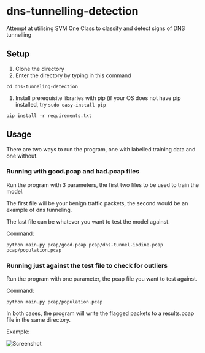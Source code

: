 # dns-tunnelling-detection
Attempt at utilising SVM One Class to classify and detect signs of DNS tunnelling

## Setup
1. Clone the directory
1. Enter the directory by typing in this command 

```cd dns-tunneling-detection```

1. Install prerequisite libraries with pip (if your OS does not have pip installed, try `sudo easy-install pip`

```pip install -r requirements.txt```

## Usage

There are two ways to run the program, one with labelled training data and one without.

### Running with good.pcap and bad.pcap files

Run the program with 3 parameters, the first two files to be used to train the model.

The first file will be your benign traffic packets, the second would be an example of dns tunneling.

The last file can be whatever you want to test the model against.

Command:

```python main.py pcap/good.pcap pcap/dns-tunnel-iodine.pcap pcap/population.pcap```

### Running just against the test file to check for outliers

Run the program with one parameter, the pcap file you want to test against.

Command: 


```python main.py pcap/population.pcap```

In both cases, the program will write the flagged packets to a results.pcap file in the same directory.

Example:

![Screenshot](https://raw.githubusercontent.com/chuayupeng/dns-tunnelling-detection/master/usageImg.png)
